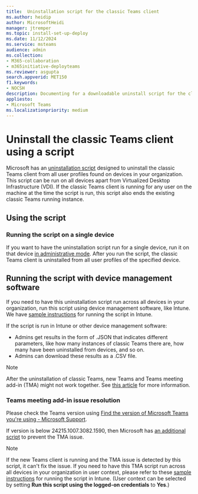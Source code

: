 ```yaml
---
title:  Uninstallation script for the classic Teams client
ms.author: heidip
author: MicrosoftHeidi
manager: jtremper
ms.topic: install-set-up-deploy
ms.date: 11/12/2024
ms.service: msteams
audience: admin
ms.collection: 
- M365-collaboration
- m365initiative-deployteams
ms.reviewer: asgupta
search.appverid: MET150
f1.keywords:
- NOCSH
description: Documenting for a downloadable uninstall script for the classic Teams client which allows you to manually shut off and remove the classic Teams client after moving to the new Teams client on non-VDI devices.
appliesto: 
- Microsoft Teams
ms.localizationpriority: medium
---
```


# Uninstall the classic Teams client using a script

Microsoft has an [uninstallation script](https://download.microsoft.com/download/4/a/6/4a69c16f-830b-49b3-8bca-07910adc49df/UninstallClassicTeams.ps1) designed to uninstall the classic Teams client from all user profiles found on devices in your organization. This script can be run on all devices apart from Virtualized Desktop Infrastructure (VDI). If the classic Teams client is running for any user on the machine at the time the script is run, this script also ends the existing classic Teams running instance.

## Using the script

### Running the script on a single device

If you want to have the uninstallation script run for a single device, run it on that device [in administrative mode](/powershell/scripting/learn/ps101/01-getting-started#how-to-launch-powershell). After you run the script, the classic Teams client is uninstalled from all user profiles of the specified device.

## Running the script with device management software

If you need to have this uninstallation script run across all devices in your organization, run this script using device management software, like Intune. We have [sample instructions](https://github.com/microsoft/MDE-PowerBI-Templates/blob/master/ASR_scripts/AddShortcuts_with_Intune.md) for running the script in Intune.

If the script is run in Intune or other device management software:

- Admins get results in the form of .JSON that indicates different parameters, like how many instances of classic Teams there are, how many have been uninstalled from devices, and so on.
- Admins can download these results as a .CSV file.

> [!NOTE]
> After the uninstallation of classic Teams, new Teams and Teams meeting add-in (TMA) might not work together. See [this article](/microsoftteams/troubleshoot/meetings/teams-meeting-add-in-missing#cause) for more information.

### Teams meeting add-in issue resolution

Please check the Teams version using [Find the version of Microsoft Teams you're using - Microsoft Support](https://support.microsoft.com/en-us/office/find-the-version-of-microsoft-teams-you-re-using-e6d3421f-b4f2-4fc6-a69e-ebc528fb1216). 

If version is below 24215.1007.3082.1590, then Microsoft has [an additional script](https://download.microsoft.com/download/d/f/c/dfc1a7ce-e3da-4e12-94fc-bea60ba3d9ba/DetectAndUninstallTMA.ps1) to prevent the TMA issue. 

> [!NOTE]
> If the new Teams client is running and the TMA issue is detected by this script, it can't fix the issue. If you need to have this TMA script run across all devices in your organization in user context, please refer to these [sample instructions](https://github.com/microsoft/MDE-PowerBI-Templates/blob/master/ASR_scripts/AddShortcuts_with_Intune.md) for running the script in Intune. (User context can be selected by setting **Run this script using the logged-on credentials** to **Yes**.)
